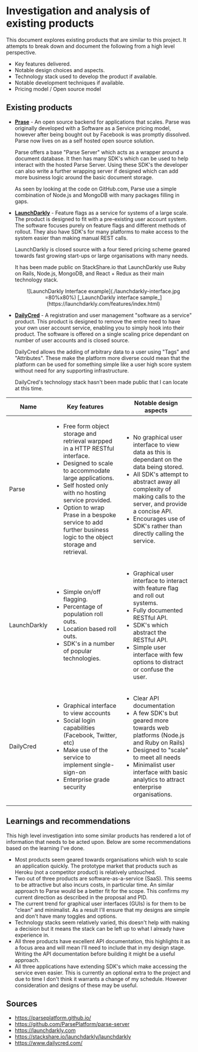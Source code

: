 # Investigation and analysis of existing products

This document explores existing products that are similar to this project. It attempts to break down and document the following from a high level perspective.

* Key features delivered.
* Notable design choices and aspects.
* Technology stack used to develop the product if available.
* Notable development techniques if available.
* Pricing model / Open source model

## Existing products

* **[Prase](https://parse.com/)** - An open source backend for applications that scales. Parse was originally developed with a Software as a Service pricing model, however after being bought out by Facebook is was promptly dissolved. Parse now lives on as a self hosted open source solution.

  Parse offers a base "Parse Server" which acts as a wrapper around a document database. It then has many SDK's which can be used to help interact with the hosted Parse Server. Using these SDK's the developer can also write a further wrapping server if designed which can add more business logic around the basic document storage.

  As seen by looking at the code on GitHub.com, Parse use a simple combination of Node.js and MongoDB with many packages filling in gaps.

* **[LaunchDarkly](https://launchdarkly.com/)** - Feature flags as a service for systems of a large scale. The product is designed to fit with a pre-existing user account system. The software focuses purely on feature flags and different methods of rollout. They also have SDK's for many platforms to make access to the system easier than making manual REST calls.

  LaunchDarkly is closed source with a four tiered pricing scheme geared towards fast growing start-ups or large organisations with many needs.

  It has been made public on StackShare.io that LaunchDarkly use Ruby on Rails, Node.js, MongoDB, and React + Redux as their main technology stack.

  <center>![LaunchDarkly Interface example](./launchdarkly-interface.jpg =80%x80%)
  [_LaunchDarkly interface sample_](https://launchdarkly.com/features/index.html)</center>

* **[DailyCred](https://www.dailycred.com/)** - A registration and user management "software as a service" product. This product is designed to remove the entire need to have your own user account service, enabling you to simply hook into their product. The software is offered on a single scaling price dependant on number of user accounts and is closed source.

  DailyCred allows the adding of arbitrary data to a user using "Tags" and "Attributes". These make the platform more diverse could mean that the platform can be used for something simple like a user high score system without need for any supporting infrastructure.

  DailyCred's technology stack hasn't been made public that I can locate at this time.

<table>
  <thead>
    <tr>
      <th>Name</th>
      <th>Key features</th>
      <th>Notable design aspects</th>
    </tr>
  </thead>
  <tbody>
    <tr>
      <td>Parse</td>
      <td>
        <ul>
          <li>Free form object storage and retrieval warpped in a HTTP RESTful interface.</li>
          <li>Designed to scale to accommodate large applications.</li>
          <li>Self hosted only with no hosting service provided.</li>
          <li>Option to wrap Prase in a bespoke service to add further business logic to the object storage and retrieval.</li>
        </ul>
      </td>
      <td>
        <ul>
          <li>No graphical user interface to view data as this is dependant on the data being stored.</li>
          <li>All SDK's attempt to abstract away all complexity of making calls to the server, and provide a concise API.</li>
          <li>Encourages use of SDK's rather than directly calling the service.</li>
        <ul>
      </td>
    </tr>
    <tr>
      <td>LaunchDarkly</td>
      <td>
        <ul>
          <li>Simple on/off flagging.</li>
          <li>Percentage of population roll outs.</li>
          <li>Location based roll outs.</li>
          <li>SDK's in a number of popular technologies.</li>
        </ul>
      </td>
      <td>
        <ul>
          <li>Graphical user interface to interact with feature flag and roll out systems.</li>
          <li>Fully documented RESTful API.</li>
          <li>SDK's which abstract the RESTful API.</li>
          <li>Simple user interface with few options to distract or confuse the user.</li>
        </ul>
      </td>
    </tr>
    <tr>
      <td>DailyCred</td>
      <td>
        <ul>
          <li>Graphical interface to view accounts</li>
          <li>Social login capabilities (Facebook, Twitter, etc)</li>
          <li>Make use of the service to implement single-sign-on</li>
          <li>Enterprise grade security</li>
        </ul>
      </td>
      <td>
        <ul>
          <li>Clear API documentation</li>
          <li>A few SDK's but geared more towards web platforms (Node.js and Ruby on Rails)</li>
          <li>Designed to "scale" to meet all needs</li>
          <li>Minimalist user interface with basic analytics to attract enterprise organisations.</li>
        </ul>
      </td>
    </tr>
  </tbody>
</table>

## Learnings and recommendations

This high level investigation into some similar products has rendered a lot of information that needs to be acted upon. Below are some recommendations based on the learning I've done.

* Most products seem geared towards organisations which wish to scale an application quickly. The prototype market that products such as Heroku (not a competitor product) is relatively untouched.
* Two out of three products are software-as-a-service (SaaS). This seems to be attractive but also incurs costs, in particular time. An similar approach to Parse would be a better fit for the scope. This confirms my current direction as described in the proposal and PID.
* The current trend for graphical user interfaces (GUIs) is for them to be "clean" and minimalist. As a result I'll ensure that my designs are simple and don't have many toggles and options.
* Technology stacks seem relatively varied, this doesn't help with making a decision but it means the stack can be left up to what I already have experience in.
* All three products have excellent API documentation, this highlights it as a focus area and will mean I'll need to include that in my design stage. Writing the API documentation before building it might be a useful approach.
* All three applications have extending SDK's which make accessing the service even easier. This is currently an optional extra to the project and due to time I don't think it warrants a change of my schedule. However consideration and designs of these may be useful.

## Sources

* https://parseplatform.github.io/
* https://github.com/ParsePlatform/parse-server
* https://launchdarkly.com
* https://stackshare.io/launchdarkly/launchdarkly
* https://www.dailycred.com/
